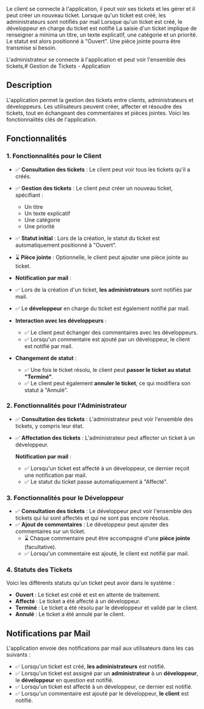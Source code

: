 Le client se connecte à l'application, il peut voir ses tickets et les gérer et il peut créer un nouveau ticket.
Lorsque qu'un ticket est créé, les administrateurs sont notifiés par mail
Lorsque qu'un ticket est créé, le développeur en charge du ticket est notifié
La saisie d'un ticket implique de renseigner a minima un titre, un texte explicatif, une catégorie et un priorité. Le statut est alors positionné à "Ouvert". Une pièce jointe pourra être transmise si besoin.

L'administrateur se connecte à l'application et peut voir l'ensemble des tickets,# Gestion de Tickets - Application

## Description

L'application permet la gestion des tickets entre clients, administrateurs et développeurs. Les utilisateurs peuvent créer, affecter et résoudre des tickets, tout en échangeant des commentaires et pièces jointes. Voici les fonctionnalités clés de l'application.

## Fonctionnalités

### 1. **Fonctionnalités pour le Client**

- ✅ **Consultation des tickets** : Le client peut voir tous les tickets qu'il a créés.
- ✅ **Gestion des tickets** : Le client peut créer un nouveau ticket, spécifiant :
  - Un titre
  - Un texte explicatif
  - Une catégorie
  - Une priorité
- ✅ **Statut initial** : Lors de la création, le statut du ticket est automatiquement positionné à "Ouvert".
- ⌛ **Pièce jointe** : Optionnelle, le client peut ajouter une pièce jointe au ticket.
  
-  **Notification par mail** :
  - ✅ Lors de la création d'un ticket, **les administrateurs** sont notifiés par mail.
  - ✅ Le **développeur** en charge du ticket est également notifié par mail.

- **Interaction avec les développeurs** :
  - ✅ Le client peut échanger des commentaires avec les développeurs.
  - ✅ Lorsqu'un commentaire est ajouté par un développeur, le client est notifié par mail.
  
- **Changement de statut** :
  - ✅ Une fois le ticket résolu, le client peut **passer le ticket au statut "Terminé"**.
  - ✅ Le client peut également **annuler le ticket**, ce qui modifiera son statut à "Annulé".

### 2. **Fonctionnalités pour l'Administrateur**

- ✅ **Consultation des tickets** : L'administrateur peut voir l'ensemble des tickets, y compris leur état.
- ✅ **Affectation des tickets** : L'administrateur peut affecter un ticket à un développeur.
  
  **Notification par mail** :
  - ✅ Lorsqu'un ticket est affecté à un développeur, ce dernier reçoit une notification par mail.
  - ✅ Le statut du ticket passe automatiquement à "Affecté".

### 3. **Fonctionnalités pour le Développeur**

- ✅ **Consultation des tickets** : Le développeur peut voir l'ensemble des tickets qui lui sont affectés et qui ne sont pas encore résolus.
- ✅ **Ajout de commentaires** : Le développeur peut ajouter des commentaires sur un ticket. 
  - ⌛ Chaque commentaire peut être accompagné d'une **pièce jointe** (facultative).
  - ✅ Lorsqu'un commentaire est ajouté, le client est notifié par mail.

### 4. **Statuts des Tickets**

Voici les différents statuts qu'un ticket peut avoir dans le système :

- **Ouvert** : Le ticket est créé et est en attente de traitement.
- **Affecté** : Le ticket a été affecté à un développeur.
- **Terminé** : Le ticket a été résolu par le développeur et validé par le client.
- **Annulé** : Le ticket a été annulé par le client.

## Notifications par Mail

L'application envoie des notifications par mail aux utilisateurs dans les cas suivants :
- ✅ Lorsqu'un ticket est créé, **les administrateurs** est notifié.
- ✅ Lorsqu'un ticket est assigné par un **administrateur** à un **développeur**, le **développeur** en question est notifié.
- ✅ Lorsqu'un ticket est affecté à un développeur, ce dernier est notifié.
- ✅ Lorsqu'un commentaire est ajouté par le développeur, **le client** est notifié.

